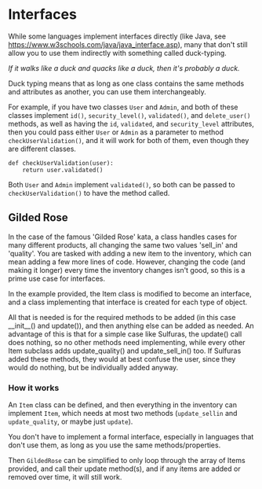 # Interfaces

While some languages implement interfaces directly (like Java, see https://www.w3schools.com/java/java_interface.asp), many that don't still allow you to use them indirectly with something called duck-typing.

_If it walks like a duck and quacks like a duck, then it's probably a duck._

Duck typing means that as long as one class contains the same methods and attributes as another, you can use them interchangeably.

For example, if you have two classes `User` and `Admin`, and both of these classes implement `id()`, `security_level()`, `validated()`, and `delete_user()` methods, as well as having the `id`, `validated`, and `security_level` attributes, then you could pass either `User` or `Admin` as a parameter to method `checkUserValidation()`, and it will work for both of them, even though they are different classes.

```
def checkUserValidation(user):
    return user.validated()
```

Both `User` and `Admin` implement `validated()`, so both can be passed to `checkUserValidation()` to have the method called.

## Gilded Rose

In the case of the famous 'Gilded Rose' kata, a class handles cases for many different products, all changing the same two values 'sell_in' and 'quality'.
You are tasked with adding a new item to the inventory, which can mean adding a few more lines of code. However, changing the code (and making it longer) every time the inventory changes isn't good, so this is a prime use case for interfaces.

In the example provided, the Item class is modified to become an interface, and a class implementing that interface is created for each type of object.

All that is needed is for the required methods to be added (in this case \_\_init\_\_() and update()), and then anything else can be added as needed. An advantage of this is that for a simple case like Sulfuras, the update() call does nothing, so no other methods need implementing, while every other Item subclass adds update_quality() and update_sell_in() too. If Sulfuras added these methods, they would at best confuse the user, since they would do nothing, but be individually added anyway.

### How it works

An `Item` class can be defined, and then everything in the inventory can implement `Item`, which needs at most two methods (`update_sellin` and `update_quality`, or maybe just `update`).

You don't have to implement a formal interface, especially in languages that don't use them, as long as you use the same methods/properties.

Then `GildedRose` can be simplified to only loop through the array of Items provided, and call their update method(s), and if any items are added or removed over time, it will still work.
